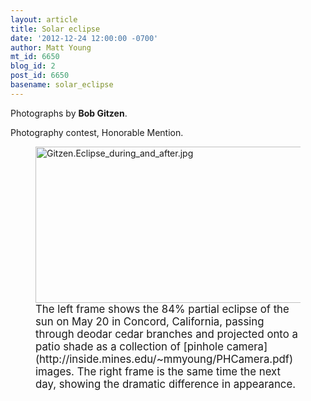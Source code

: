 ```yaml
---
layout: article
title: Solar eclipse
date: '2012-12-24 12:00:00 -0700'
author: Matt Young
mt_id: 6650
blog_id: 2
post_id: 6650
basename: solar_eclipse
---
```

Photographs by **Bob Gitzen**.

Photography contest, Honorable Mention.

<figure>
<img src="{{ site.baseurl }}/uploads/2012/Gitzen.Eclipse_during_and_after.jpg" alt="Gitzen.Eclipse_during_and_after.jpg" width="600" height="250" />
<figcaption markdown="span">
<big>The left frame shows the 84% partial eclipse of the sun on May 20 in Concord, California, passing through deodar cedar branches and projected onto a patio shade as a collection of [pinhole camera](http://inside.mines.edu/~mmyoung/PHCamera.pdf) images.  The right frame is the same time the next day, showing the dramatic difference in appearance.</big>

</figcaption>
</figure>
